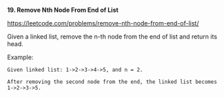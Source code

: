 **19. Remove Nth Node From End of List**

https://leetcode.com/problems/remove-nth-node-from-end-of-list/

Given a linked list, remove the n-th node from the end of list and return its head.

Example:

    Given linked list: 1->2->3->4->5, and n = 2.
    
    After removing the second node from the end, the linked list becomes 1->2->3->5.